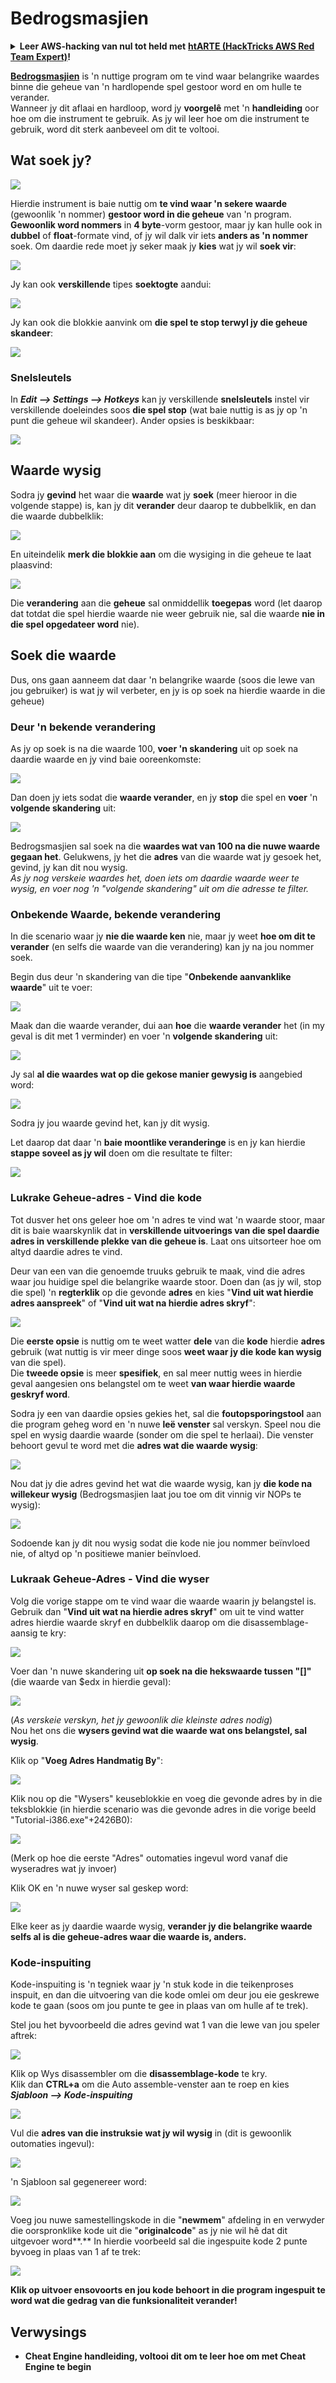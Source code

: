 # Bedrogsmasjien

<details>

<summary><strong>Leer AWS-hacking van nul tot held met</strong> <a href="https://training.hacktricks.xyz/courses/arte"><strong>htARTE (HackTricks AWS Red Team Expert)</strong></a><strong>!</strong></summary>

Ander maniere om HackTricks te ondersteun:

* As jy wil sien dat jou **maatskappy geadverteer word in HackTricks** of **HackTricks aflaai in PDF-formaat** Kontroleer die [**INSKRYWINGSPLANNE**](https://github.com/sponsors/carlospolop)!
* Kry die [**amptelike PEASS & HackTricks swag**](https://peass.creator-spring.com)
* Ontdek [**Die PEASS-familie**](https://opensea.io/collection/the-peass-family), ons versameling eksklusiewe [**NFT's**](https://opensea.io/collection/the-peass-family)
* **Sluit aan by die** 💬 [**Discord-groep**](https://discord.gg/hRep4RUj7f) of die [**telegram-groep**](https://t.me/peass) of **volg** ons op **Twitter** 🐦 [**@carlospolopm**](https://twitter.com/hacktricks\_live)**.**
* **Deel jou haktruuks deur PR's in te dien by die** [**HackTricks**](https://github.com/carlospolop/hacktricks) en [**HackTricks Cloud**](https://github.com/carlospolop/hacktricks-cloud) github-opslag.

</details>

[**Bedrogsmasjien**](https://www.cheatengine.org/downloads.php) is 'n nuttige program om te vind waar belangrike waardes binne die geheue van 'n hardlopende spel gestoor word en om hulle te verander.\
Wanneer jy dit aflaai en hardloop, word jy **voorgelê** met 'n **handleiding** oor hoe om die instrument te gebruik. As jy wil leer hoe om die instrument te gebruik, word dit sterk aanbeveel om dit te voltooi.

## Wat soek jy?

![](<../../.gitbook/assets/image (759).png>)

Hierdie instrument is baie nuttig om **te vind waar 'n sekere waarde** (gewoonlik 'n nommer) **gestoor word in die geheue** van 'n program.\
**Gewoonlik word nommers** in **4 byte**-vorm gestoor, maar jy kan hulle ook in **dubbel** of **float**-formate vind, of jy wil dalk vir iets **anders as 'n nommer** soek. Om daardie rede moet jy seker maak jy **kies** wat jy wil **soek vir**:

![](<../../.gitbook/assets/image (321).png>)

Jy kan ook **verskillende** tipes **soektogte** aandui:

![](<../../.gitbook/assets/image (307).png>)

Jy kan ook die blokkie aanvink om **die spel te stop terwyl jy die geheue skandeer**:

![](<../../.gitbook/assets/image (1049).png>)

### Snelsleutels

In _**Edit --> Settings --> Hotkeys**_ kan jy verskillende **snelsleutels** instel vir verskillende doeleindes soos **die spel stop** (wat baie nuttig is as jy op 'n punt die geheue wil skandeer). Ander opsies is beskikbaar:

![](<../../.gitbook/assets/image (861).png>)

## Waarde wysig

Sodra jy **gevind** het waar die **waarde** wat jy **soek** (meer hieroor in die volgende stappe) is, kan jy dit **verander** deur daarop te dubbelklik, en dan die waarde dubbelklik:

![](<../../.gitbook/assets/image (560).png>)

En uiteindelik **merk die blokkie aan** om die wysiging in die geheue te laat plaasvind:

![](<../../.gitbook/assets/image (382).png>)

Die **verandering** aan die **geheue** sal onmiddellik **toegepas** word (let daarop dat totdat die spel hierdie waarde nie weer gebruik nie, sal die waarde **nie in die spel opgedateer word** nie).

## Soek die waarde

Dus, ons gaan aanneem dat daar 'n belangrike waarde (soos die lewe van jou gebruiker) is wat jy wil verbeter, en jy is op soek na hierdie waarde in die geheue)

### Deur 'n bekende verandering

As jy op soek is na die waarde 100, **voer 'n skandering** uit op soek na daardie waarde en jy vind baie ooreenkomste:

![](<../../.gitbook/assets/image (105).png>)

Dan doen jy iets sodat die **waarde verander**, en jy **stop** die spel en **voer** 'n **volgende skandering** uit:

![](<../../.gitbook/assets/image (681).png>)

Bedrogsmasjien sal soek na die **waardes wat van 100 na die nuwe waarde gegaan het**. Gelukwens, jy het die **adres** van die waarde wat jy gesoek het, gevind, jy kan dit nou wysig.\
_As jy nog verskeie waardes het, doen iets om daardie waarde weer te wysig, en voer nog 'n "volgende skandering" uit om die adresse te filter._

### Onbekende Waarde, bekende verandering

In die scenario waar jy **nie die waarde ken** nie, maar jy weet **hoe om dit te verander** (en selfs die waarde van die verandering) kan jy na jou nommer soek.

Begin dus deur 'n skandering van die tipe "**Onbekende aanvanklike waarde**" uit te voer:

![](<../../.gitbook/assets/image (887).png>)

Maak dan die waarde verander, dui aan **hoe** die **waarde verander** het (in my geval is dit met 1 verminder) en voer 'n **volgende skandering** uit:

![](<../../.gitbook/assets/image (368).png>)

Jy sal **al die waardes wat op die gekose manier gewysig is** aangebied word:

![](<../../.gitbook/assets/image (566).png>)

Sodra jy jou waarde gevind het, kan jy dit wysig.

Let daarop dat daar 'n **baie moontlike veranderinge** is en jy kan hierdie **stappe soveel as jy wil** doen om die resultate te filter:

![](<../../.gitbook/assets/image (571).png>)

### Lukrake Geheue-adres - Vind die kode

Tot dusver het ons geleer hoe om 'n adres te vind wat 'n waarde stoor, maar dit is baie waarskynlik dat in **verskillende uitvoerings van die spel daardie adres in verskillende plekke van die geheue is**. Laat ons uitsorteer hoe om altyd daardie adres te vind.

Deur van een van die genoemde truuks gebruik te maak, vind die adres waar jou huidige spel die belangrike waarde stoor. Doen dan (as jy wil, stop die spel) 'n **regterklik** op die gevonde **adres** en kies "**Vind uit wat hierdie adres aanspreek**" of "**Vind uit wat na hierdie adres skryf**":

![](<../../.gitbook/assets/image (1064).png>)

Die **eerste opsie** is nuttig om te weet watter **dele** van die **kode** hierdie **adres** gebruik (wat nuttig is vir meer dinge soos **weet waar jy die kode kan wysig** van die spel).\
Die **tweede opsie** is meer **spesifiek**, en sal meer nuttig wees in hierdie geval aangesien ons belangstel om te weet **van waar hierdie waarde geskryf word**.

Sodra jy een van daardie opsies gekies het, sal die **foutopsporingstool** aan die program geheg word en 'n nuwe **leë venster** sal verskyn. Speel nou die spel en wysig daardie waarde (sonder om die spel te herlaai). Die venster behoort gevul te word met die **adres wat die waarde wysig**:

![](<../../.gitbook/assets/image (88).png>)

Nou dat jy die adres gevind het wat die waarde wysig, kan jy **die kode na willekeur wysig** (Bedrogsmasjien laat jou toe om dit vinnig vir NOPs te wysig):

![](<../../.gitbook/assets/image (1054).png>)

Sodoende kan jy dit nou wysig sodat die kode nie jou nommer beïnvloed nie, of altyd op 'n positiewe manier beïnvloed.
### Lukraak Geheue-Adres - Vind die wyser

Volg die vorige stappe om te vind waar die waarde waarin jy belangstel is. Gebruik dan "**Vind uit wat na hierdie adres skryf**" om uit te vind watter adres hierdie waarde skryf en dubbelklik daarop om die disassemblage-aansig te kry:

![](<../../.gitbook/assets/image (1036).png>)

Voer dan 'n nuwe skandering uit **op soek na die hekswaarde tussen "\[]"** (die waarde van $edx in hierdie geval):

![](<../../.gitbook/assets/image (991).png>)

(_As verskeie verskyn, het jy gewoonlik die kleinste adres nodig_)\
Nou het ons die **wysers gevind wat die waarde wat ons belangstel, sal wysig**.

Klik op "**Voeg Adres Handmatig By**":

![](<../../.gitbook/assets/image (987).png>)

Klik nou op die "Wysers" keuseblokkie en voeg die gevonde adres by in die teksblokkie (in hierdie scenario was die gevonde adres in die vorige beeld "Tutorial-i386.exe"+2426B0):

![](<../../.gitbook/assets/image (388).png>)

(Merk op hoe die eerste "Adres" outomaties ingevul word vanaf die wyseradres wat jy invoer)

Klik OK en 'n nuwe wyser sal geskep word:

![](<../../.gitbook/assets/image (305).png>)

Elke keer as jy daardie waarde wysig, **verander jy die belangrike waarde selfs al is die geheue-adres waar die waarde is, anders.**

### Kode-inspuiting

Kode-inspuiting is 'n tegniek waar jy 'n stuk kode in die teikenproses inspuit, en dan die uitvoering van die kode omlei om deur jou eie geskrewe kode te gaan (soos om jou punte te gee in plaas van om hulle af te trek).

Stel jou het byvoorbeeld die adres gevind wat 1 van die lewe van jou speler aftrek:

![](<../../.gitbook/assets/image (200).png>)

Klik op Wys disassembler om die **disassemblage-kode** te kry.\
Klik dan **CTRL+a** om die Auto assemble-venster aan te roep en kies _**Sjabloon --> Kode-inspuiting**_

![](<../../.gitbook/assets/image (899).png>)

Vul die **adres van die instruksie wat jy wil wysig** in (dit is gewoonlik outomaties ingevul):

![](<../../.gitbook/assets/image (741).png>)

'n Sjabloon sal gegenereer word:

![](<../../.gitbook/assets/image (941).png>)

Voeg jou nuwe samestellingskode in die "**newmem**" afdeling in en verwyder die oorspronklike kode uit die "**originalcode**" as jy nie wil hê dat dit uitgevoer word\*\*.\*\* In hierdie voorbeeld sal die ingespuite kode 2 punte byvoeg in plaas van 1 af te trek:

![](<../../.gitbook/assets/image (518).png>)

**Klik op uitvoer ensovoorts en jou kode behoort in die program ingespuit te word wat die gedrag van die funksionaliteit verander!**

## **Verwysings**

* **Cheat Engine handleiding, voltooi dit om te leer hoe om met Cheat Engine te begin**
